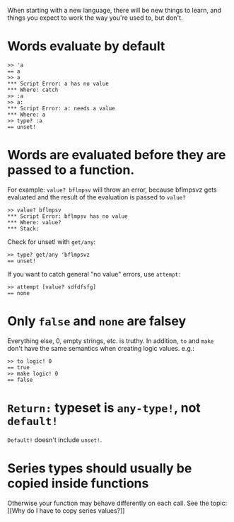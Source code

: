 When starting with a new language, there will be new things to learn, and things you expect to work the way you're used to, but don't. 

# Words evaluate by default

```Red
>> 'a
== a
>> a
*** Script Error: a has no value
*** Where: catch
>> :a
>> a:
*** Script Error: a: needs a value
*** Where: a
>> type? :a
== unset!
```
# Words are evaluated before they are passed to a function.
For example: `value? bflmpsv` will throw an error, because bflmpsvz gets evaluated and the result of the evaluation is passed to `value?`
```Red
>> value? bflmpsv
*** Script Error: bflmpsv has no value
*** Where: value?
*** Stack:
```

Check for unset! with `get/any`:
```Red
>> type? get/any 'bflmpsvz
== unset!
```
If you want to catch general "no value" errors, use `attempt`:
```Red
>> attempt [value? sdfdfsfg]
== none
```

# Only `false` and `none` are falsey

Everything else, 0, empty strings, etc. is truthy. In addition, `to` and `make` don't have the same semantics when creating logic values. e.g.:

```Red
>> to logic! 0
== true
>> make logic! 0
== false
```

# `Return:` typeset is `any-type!`, not `default!`

`Default!` doesn't include `unset!`.

# Series types should usually be copied inside functions

Otherwise your function may behave differently on each call. See the topic: [[Why do I have to copy series values?]]
